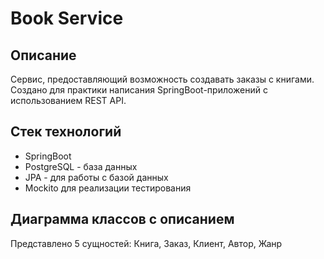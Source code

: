 # Book Service 

## Описание
Сервис, предоставляющий возможность создавать заказы с книгами. Создано для практики написания SpringBoot-приложений c использованием REST API.

## Стек технологий
* SpringBoot 
* PostgreSQL - база данных
* JPA - для работы с базой данных
* Mockito для реализации тестирования

## Диаграмма классов с описанием
Представлено 5 сущностей: Книга, Заказ, Клиент, Автор, Жанр
